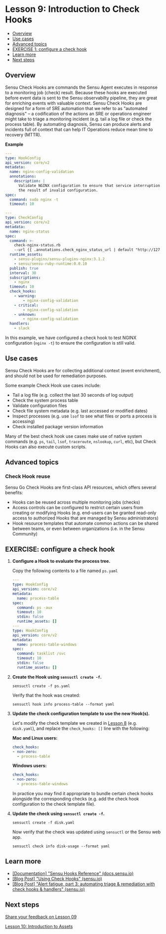 # Lesson 9: Introduction to Check Hooks

- [Overview](#overview)
- [Use cases](#use-cases)
- [Advanced topics](#advanced-topics)
- [EXERCISE 1: configure a check hook](#exercise-1-configure-a-check-hook)
- [Learn more](#learn-more)
- [Next steps](#next-steps)


## Overview

Sensu Check Hooks are commands the Sensu Agent executes in response to a monitoring job (check) result.
Because these hooks are executed before event data is sent to the Sensu observabilty pipeline, they are great for enriching events with valuable context.
Sensu Check Hooks are designed for a form of SRE automation that we refer to as "automated diagnosis" – a codification of the actions an SRE or operations engineer might take to triage a monitoring incident (e.g. tail a log file or check the process table).
By automating diagnosis, Sensu can produce alerts and incidents full of context that can help IT Operations reduce mean time to recovery (MTTR).

**Example**

```yaml
---
type: HookConfig
api_version: core/v2
metadata:
  name: nginx-config-validation
  annotations:
    description: |
      Validate NGINX configuration to ensure that service interruption isn't
      the result of invalid configuration.
spec:
  command: sudo nginx -t
  timeout: 10

---
type: CheckConfig
api_version: core/v2
metadata:
  name: nginx-status
spec:
  command: >-
    check-nginx-status.rb
    --url {{ .annotations.check_nginx_status_url | default "http://127.0.0.1:80/nginx_status" }}
  runtime_assets:
    - sensu-plugins/sensu-plugins-nginx:3.1.2
    - sensu/sensu-ruby-runtime:0.0.10
  publish: true
  interval: 30
  subscriptions:
    - nginx
  timeout: 10
  check_hooks:
    - warning:
        - nginx-config-validation
    - critical:
        - nginx-config-validation
    - unknown:
        - nginx-config-validation
  handlers:
    - slack
```

In this example, we have configured a check hook to test NGINX configuration (`nginx -t`) to ensure the configuration is still valid.

## Use cases

Sensu Check Hooks are for collecting additional context (event enrichment), and should not be used for remediation purposes.

Some example Check Hook use cases include:

- Tail a log file (e.g. collect the last 30 seconds of log output)
- Check the system process table
- Validate configuration files
- Check file system metadata (e.g. last accessed or modified dates)
- Inspect processes (e.g. use `lsof` to see what files or ports a process is accessing)
- Check installed package version information

Many of the best check hook use cases make use of native system commands (e.g. `ps`, `tail`, `lsof`, `traceroute`, `nslookup`, `curl`, etc), but Check Hooks can also execute custom scripts.

## Advanced topics

### Check Hook reuse

Sensu Go Check Hooks are first-class API resources, which offers several benefits:

- Hooks can be reused across multiple monitoring jobs (checks)
- Access controls can be configured to restrict certain users from creating or modifying Hooks (e.g. end-users can be granted read-only access to authorized Hooks that are managed by Sensu administrators)
- Hook resource templates that automate common actions can be shared between teams, or even between organizations (i.e. in the Sensu Community)

## EXERCISE: configure a check hook

1. **Configure a Hook to evaluate the process tree.**

   Copy the following contents to a file named `ps.yaml`

   ```yaml
   ---
   type: HookConfig
   api_version: core/v2
   metadata:
     name: process-table
   spec:
     command: ps -aux
     timeout: 10
     stdin: false
     runtime_assets: []
   ---
   type: HookConfig
   api_version: core/v2
   metadata:
     name: process-table-windows
   spec:
     command: tasklist /svc
     timeout: 10
     stdin: false
     runtime_assets: []
   ```

1. **Create the Hook using `sensuctl create -f`.**

   ```shell
   sensuctl create -f ps.yaml
   ```

   Verify that the hook was created:

   ```
   sensuctl hook info process-table --format yaml
   ```

1. **Update the check configuration template to use the new Hook(s).**

   Let's modify the check template we created in [Lesson 8](/lessons/operator/08/README.md#readme) (e.g. `disk.yaml`), and replace the `check_hooks: []` line with the following:

   **Mac and Linux users:**

   ```yaml
   check_hooks:
   - non-zero:
     - process-table
   ```

   **Windows users:**

   ```yaml
   check_hooks:
   - non-zero:
     - process-table-windows
   ```

   In practice you may find it appropriate to bundle certain check hooks alongside the corresponding checks (e.g. add the check hook configuration to the check template file).

1. **Update the check using `sensuctl create -f`.**

   ```shell
   sensuctl create -f disk.yaml
   ```

   Now verify that the check was updated using `sensuctl` or the Sensu web app.

   ```shell
   sensuctl check info disk-usage --format yaml
   ```

## Learn more

- [[Documentation] "Sensu Hooks Reference" (docs.sensu.io)](https://docs.sensu.io/sensu-go/latest/observability-pipeline/observe-schedule/hooks/)
- [[Blog Post] "Using Check Hooks" (sensu.io)](https://sensu.io/blog/using-check-hooks-a739a362961f)
- [[Blog Post] "Alert fatigue, part 3: automating triage & remediation with check hooks & handlers" (sensu.io)](https://sensu.io/blog/alert-fatigue-part-3-automating-triage-remediation-with-checks-hooks-handlers)

## Next steps

[Share your feedback on Lesson 09](https://github.com/sensu/sensu-go-workshop/issues/new?template=lesson_feedback.md&labels=feedback%2Clesson-09&title=Lesson%2009%20Feedback)

[Lesson 10: Introduction to Assets](../10/README.md#readme)
